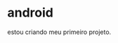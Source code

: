 # android
 estou criando meu primeiro projeto. 
 
<a href="C:\Users\josue\OneDrive\Documentos\curso html e css\android\projeto-bugdroid">